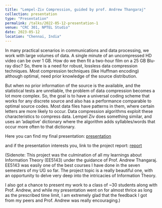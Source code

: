 ```yaml
---
title: "Lempel-Ziv Compression, guided by prof. Andrew Thangaraj"
collection: presentation
type: "Presentation"
permalink: /talks/2022-05-12-presentation-1
venue: "CRC 301, NPTEL Studio"
date: 2023-05-12
location: "Chennai, India"
---
```

In many practical scenarios in communications and data processing, we work with large volumes of data. A single minute of an uncompressed HD video can be over 1 GB. How do we then fit a two-hour film on a 25 GB Blu-ray disc? So, there is a need for robust, lossless data compression techniques.
Most compression techniques (like Huffman encoding) although optimal, need prior knowledge of the source distribution.

But when no prior information of the source is the available, and the statistical tests are unreliable, the problem of data compression becomes a lot more complex. So, the goal is to have a universal coding scheme that works for any discrete source and also has a performance comparable to optimal source codes. Most data files have patterns in them, where certain letters are more likely to occur. Data compression algorithms exploit these characteristics to compress data. Lempel Ziv does something similar, and uses an ’adaptive’ dictionary where the algorithm adds syllables/words that occur more often to that dictionary.

Here you can find my final presentation: [presentation](https://drive.google.com/file/d/1HHI_gLGgX3aA0C-7PXI-1EIQ1OKIpXyu/view?usp=sharing)

and if the presentation interests you, link to the project report: [report](https://drive.google.com/file/d/1Ji24ldE-HpeLsSbeabawEJTxD4tSRJZj/view?usp=sharing)

(Sidenote: This project was the culmination of all my learnings about Information Theory (EE5143) under the guidance of Prof. Andrew Thangaraj. EE5143 was easily one of the best courses I have done in the seven semesters of my UG so far. The project topic is a really beautiful one, with an opportunity to delve very deep into the intricacies of Information Theory. 

I also got a chance to present my work to a class of ~30 students along with Prof. Andrew, and while my presentation went on for almost thrice as long as the prescribed time limit, I am extremely glad that the feedback I got from my peers and Prof. Andrew was really encouraging.)
